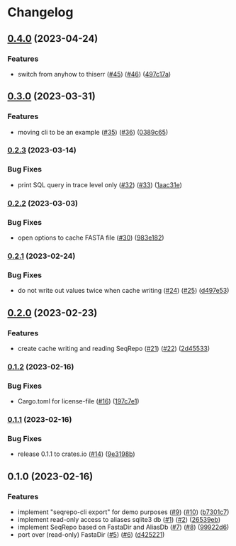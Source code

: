 # Changelog

## [0.4.0](https://www.github.com/bihealth/seqrepo-rs/compare/v0.3.0...v0.4.0) (2023-04-24)


### Features

* switch from anyhow to thiserr ([#45](https://www.github.com/bihealth/seqrepo-rs/issues/45)) ([#46](https://www.github.com/bihealth/seqrepo-rs/issues/46)) ([497c17a](https://www.github.com/bihealth/seqrepo-rs/commit/497c17ae308fc2c2e18b67e4adf7277dfd4e13f1))

## [0.3.0](https://www.github.com/bihealth/seqrepo-rs/compare/v0.2.3...v0.3.0) (2023-03-31)


### Features

* moving cli to be an example ([#35](https://www.github.com/bihealth/seqrepo-rs/issues/35)) ([#36](https://www.github.com/bihealth/seqrepo-rs/issues/36)) ([0389c65](https://www.github.com/bihealth/seqrepo-rs/commit/0389c65bdeede3eb9b4ba459a227b9f075408644))

### [0.2.3](https://www.github.com/bihealth/seqrepo-rs/compare/v0.2.2...v0.2.3) (2023-03-14)


### Bug Fixes

* print SQL query in trace level only ([#32](https://www.github.com/bihealth/seqrepo-rs/issues/32)) ([#33](https://www.github.com/bihealth/seqrepo-rs/issues/33)) ([1aac31e](https://www.github.com/bihealth/seqrepo-rs/commit/1aac31e30d86cf6d5d77ce75b2cfbaba28410044))

### [0.2.2](https://www.github.com/bihealth/seqrepo-rs/compare/v0.2.1...v0.2.2) (2023-03-03)


### Bug Fixes

* open options to cache FASTA file ([#30](https://www.github.com/bihealth/seqrepo-rs/issues/30)) ([983e182](https://www.github.com/bihealth/seqrepo-rs/commit/983e182ec720e09b2e3abca13fe75dfe3b83aa79))

### [0.2.1](https://www.github.com/bihealth/seqrepo-rs/compare/v0.2.0...v0.2.1) (2023-02-24)


### Bug Fixes

* do not write out values twice when cache writing ([#24](https://www.github.com/bihealth/seqrepo-rs/issues/24)) ([#25](https://www.github.com/bihealth/seqrepo-rs/issues/25)) ([d497e53](https://www.github.com/bihealth/seqrepo-rs/commit/d497e53c19a3a1165fb11f53d0c4b6cd11da62b1))

## [0.2.0](https://www.github.com/bihealth/seqrepo-rs/compare/v0.1.2...v0.2.0) (2023-02-23)


### Features

* create cache writing and reading SeqRepo ([#21](https://www.github.com/bihealth/seqrepo-rs/issues/21)) ([#22](https://www.github.com/bihealth/seqrepo-rs/issues/22)) ([2d45533](https://www.github.com/bihealth/seqrepo-rs/commit/2d45533831183867b16ccbd934c7c953f418270a))

### [0.1.2](https://www.github.com/bihealth/seqrepo-rs/compare/v0.1.1...v0.1.2) (2023-02-16)


### Bug Fixes

* Cargo.toml for license-file ([#16](https://www.github.com/bihealth/seqrepo-rs/issues/16)) ([197c7e1](https://www.github.com/bihealth/seqrepo-rs/commit/197c7e1c48fd14d98fb73c9f796ff575b485441d))

### [0.1.1](https://www.github.com/bihealth/seqrepo-rs/compare/v0.1.0...v0.1.1) (2023-02-16)


### Bug Fixes

* release 0.1.1 to crates.io ([#14](https://www.github.com/bihealth/seqrepo-rs/issues/14)) ([9e3198b](https://www.github.com/bihealth/seqrepo-rs/commit/9e3198b55f47820d37b34d5560e1b5f6107badf9))

## 0.1.0 (2023-02-16)


### Features

* implement "seqrepo-cli export" for demo purposes ([#9](https://www.github.com/bihealth/seqrepo-rs/issues/9)) ([#10](https://www.github.com/bihealth/seqrepo-rs/issues/10)) ([b7301c7](https://www.github.com/bihealth/seqrepo-rs/commit/b7301c7bbb9ec1bd9b8a6b6d02b07a7e5b71820a))
* implement read-only access to aliases sqlite3 db ([#1](https://www.github.com/bihealth/seqrepo-rs/issues/1)) ([#2](https://www.github.com/bihealth/seqrepo-rs/issues/2)) ([26539eb](https://www.github.com/bihealth/seqrepo-rs/commit/26539ebfcd92f3465fc5e56e9011941c947c0514))
* implement SeqRepo based on FastaDir and AliasDb ([#7](https://www.github.com/bihealth/seqrepo-rs/issues/7)) ([#8](https://www.github.com/bihealth/seqrepo-rs/issues/8)) ([99922d6](https://www.github.com/bihealth/seqrepo-rs/commit/99922d6cd8c1dca711f7268de598e78417990829))
* port over (read-only) FastaDir ([#5](https://www.github.com/bihealth/seqrepo-rs/issues/5)) ([#6](https://www.github.com/bihealth/seqrepo-rs/issues/6)) ([d425221](https://www.github.com/bihealth/seqrepo-rs/commit/d42522183f2395c219ab75f24673a1b14436ff47))
